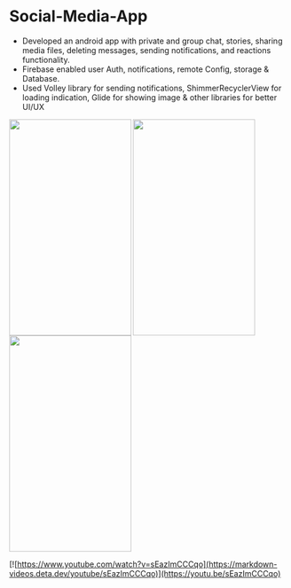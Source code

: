 # Social-Media-App

* Developed an android app with private and group chat, stories, sharing media files, deleting messages, sending notifications, and reactions functionality.
* Firebase enabled user Auth, notifications, remote Config, storage & Database.
* Used Volley library for sending notifications, ShimmerRecyclerView for loading indication, Glide for showing image & other libraries for better UI/UX

<img src="https://user-images.githubusercontent.com/63710339/229843145-24327ebe-18bb-4c43-bc7e-0cd7b82d5e40.jpg" width="220" height="390" align="left">
<img src="https://user-images.githubusercontent.com/63710339/229843162-b9679ee6-d5e5-4009-9ec0-13b98bb6ee87.jpg" width="220" height="390" align="left">
<img src="https://user-images.githubusercontent.com/63710339/229843176-bd4cc064-066e-4910-a099-11cca8a9fb67.jpg" width="220" height="390" >


[![https://www.youtube.com/watch?v=sEazImCCCqo](https://markdown-videos.deta.dev/youtube/sEazImCCCqo)](https://youtu.be/sEazImCCCqo)
